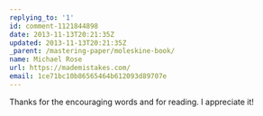 ```yaml
---
replying_to: '1'
id: comment-1121844898
date: 2013-11-13T20:21:35Z
updated: 2013-11-13T20:21:35Z
_parent: /mastering-paper/moleskine-book/
name: Michael Rose
url: https://mademistakes.com/
email: 1ce71bc10b86565464b612093d89707e
---
```


Thanks for the encouraging words and for reading. I appreciate it!

